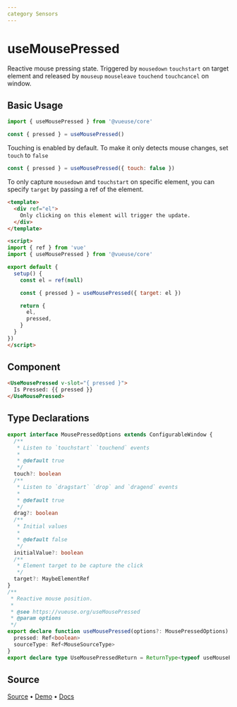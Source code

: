 ```yaml
---
category Sensors
---
```


# useMousePressed

Reactive mouse pressing state. Triggered by `mousedown` `touchstart` on target element and released by `mouseup` `mouseleave` `touchend` `touchcancel` on window.

## Basic Usage

```js
import { useMousePressed } from '@vueuse/core'

const { pressed } = useMousePressed()
```

Touching is enabled by default. To make it only detects mouse changes, set `touch` to `false`

```js
const { pressed } = useMousePressed({ touch: false })
```

To only capture `mousedown` and `touchstart` on specific element, you can specify `target` by passing a ref of the element. 


```html {16-20}
<template>
  <div ref="el">
    Only clicking on this element will trigger the update.
  </div>
</template>

<script>
import { ref } from 'vue'
import { useMousePressed } from '@vueuse/core'

export default {
  setup() {
    const el = ref(null)

    const { pressed } = useMousePressed({ target: el })

    return {
      el,
      pressed,
    }
  }
})
</script>
```

## Component

```html
<UseMousePressed v-slot="{ pressed }">
  Is Pressed: {{ pressed }}
</UseMousePressed>
```

<LearnMoreComponents />


<!--FOOTER_STARTS-->
## Type Declarations

```typescript
export interface MousePressedOptions extends ConfigurableWindow {
  /**
   * Listen to `touchstart` `touchend` events
   *
   * @default true
   */
  touch?: boolean
  /**
   * Listen to `dragstart` `drop` and `dragend` events
   *
   * @default true
   */
  drag?: boolean
  /**
   * Initial values
   *
   * @default false
   */
  initialValue?: boolean
  /**
   * Element target to be capture the click
   */
  target?: MaybeElementRef
}
/**
 * Reactive mouse position.
 *
 * @see https://vueuse.org/useMousePressed
 * @param options
 */
export declare function useMousePressed(options?: MousePressedOptions): {
  pressed: Ref<boolean>
  sourceType: Ref<MouseSourceType>
}
export declare type UseMousePressedReturn = ReturnType<typeof useMousePressed>
```

## Source

[Source](https://github.com/vueuse/vueuse/blob/main/packages/core/useMousePressed/index.ts) • [Demo](https://github.com/vueuse/vueuse/blob/main/packages/core/useMousePressed/demo.vue) • [Docs](https://github.com/vueuse/vueuse/blob/main/packages/core/useMousePressed/index.md)


<!--FOOTER_ENDS-->
